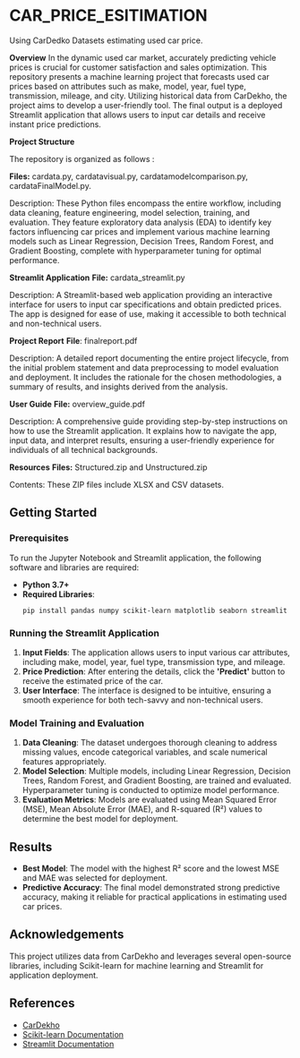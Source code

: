 # CAR_PRICE_ESITIMATION
Using CarDedko Datasets estimating used car price.

**Overview**
In the dynamic used car market, accurately predicting vehicle prices is crucial for customer satisfaction and sales optimization. This repository presents a machine learning project that forecasts used car prices based on attributes such as make, model, year, fuel type, transmission, mileage, and city. Utilizing historical data from CarDekho, the project aims to develop a user-friendly tool. The final output is a deployed Streamlit application that allows users to input car details and receive instant price predictions.

**Project Structure**

The repository is organized as follows :

**Files:** cardata.py, cardatavisual.py, cardatamodelcomparison.py, cardataFinalModel.py.

Description: These Python files encompass the entire workflow, including data cleaning, feature engineering, model selection, training, and evaluation. They feature exploratory data analysis (EDA) to identify key factors influencing car prices and implement various machine learning models such as Linear Regression, Decision Trees, Random Forest, and Gradient Boosting, complete with hyperparameter tuning for optimal performance.

**Streamlit Application**
**File:** cardata_streamlit.py

Description: A Streamlit-based web application providing an interactive interface for users to input car specifications and obtain predicted prices. The app is designed for ease of use, making it accessible to both technical and non-technical users.

**Project Report**
**File**: finalreport.pdf

Description: A detailed report documenting the entire project lifecycle, from the initial problem statement and data preprocessing to model evaluation and deployment. It includes the rationale for the chosen methodologies, a summary of results, and insights derived from the analysis.

**User Guide**
**File:** overview_guide.pdf

Description: A comprehensive guide providing step-by-step instructions on how to use the Streamlit application. It explains how to navigate the app, input data, and interpret results, ensuring a user-friendly experience for individuals of all technical backgrounds.

**Resources**
**Files:** Structured.zip and Unstructured.zip

Contents: These ZIP files include XLSX and CSV datasets.

## **Getting Started**

### **Prerequisites**

To run the Jupyter Notebook and Streamlit application, the following software and libraries are required:

- **Python 3.7+**
- **Required Libraries**:  
  ```
  pip install pandas numpy scikit-learn matplotlib seaborn streamlit
  ```

### **Running the Streamlit Application**

1. **Input Fields**: The application allows users to input various car attributes, including make, model, year, fuel type, transmission type, and mileage.
2. **Price Prediction**: After entering the details, click the **'Predict'** button to receive the estimated price of the car.
3. **User Interface**: The interface is designed to be intuitive, ensuring a smooth experience for both tech-savvy and non-technical users.

### **Model Training and Evaluation**

1. **Data Cleaning**: The dataset undergoes thorough cleaning to address missing values, encode categorical variables, and scale numerical features appropriately.
2. **Model Selection**: Multiple models, including Linear Regression, Decision Trees, Random Forest, and Gradient Boosting, are trained and evaluated. Hyperparameter tuning is conducted to optimize model performance.
3. **Evaluation Metrics**: Models are evaluated using Mean Squared Error (MSE), Mean Absolute Error (MAE), and R-squared (R²) values to determine the best model for deployment.

## **Results**

- **Best Model**: The model with the highest R² score and the lowest MSE and MAE was selected for deployment.
- **Predictive Accuracy**: The final model demonstrated strong predictive accuracy, making it reliable for practical applications in estimating used car prices.

## **Acknowledgements**

This project utilizes data from CarDekho and leverages several open-source libraries, including Scikit-learn for machine learning and Streamlit for application deployment.

## **References**

- [CarDekho](https://www.cardekho.com)
- [Scikit-learn Documentation](https://scikit-learn.org/stable/documentation.html)
- [Streamlit Documentation](https://docs.streamlit.io)

